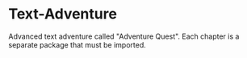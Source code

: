 # Text-Adventure

Advanced text adventure called "Adventure Quest".  Each chapter is a separate package that must be imported.

